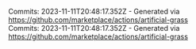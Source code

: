 Commits: 2023-11-11T20:48:17.352Z - Generated via https://github.com/marketplace/actions/artificial-grass
<br>
Commits: 2023-11-11T20:48:17.352Z - Generated via https://github.com/marketplace/actions/artificial-grass
<br>
